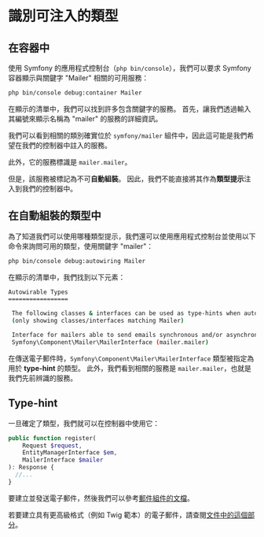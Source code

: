 # 識別可注入的類型

## 在容器中

使用 Symfony 的應用程式控制台（`php bin/console`），我們可以要求 Symfony 容器顯示與關鍵字 "Mailer" 相關的可用服務：

```bash
php bin/console debug:container Mailer
```

在顯示的清單中，我們可以找到許多包含關鍵字的服務。 首先，讓我們透過輸入其編號來顯示名稱為 "mailer" 的服務的詳細資訊。

我們可以看到相關的類別確實位於 `symfony/mailer` 組件中，因此這可能是我們希望在我們的控制器中註入的服務。

此外，它的服務標識是 `mailer.mailer`。

但是，該服務被標記為不可**自動組裝**。 因此，我們不能直接將其作為**類型提示**注入到我們的控制器中。

## 在自動組裝的類型中

為了知道我們可以使用哪種類型提示，我們還可以使用應用程式控制台並使用以下命令來詢問可用的類型，使用關鍵字 "mailer"：

```bash
php bin/console debug:autowiring Mailer
```

在顯示的清單中，我們找到以下元素：

```bash
Autowirable Types
=================

 The following classes & interfaces can be used as type-hints when autowiring:
 (only showing classes/interfaces matching Mailer)

 Interface for mailers able to send emails synchronous and/or asynchronous.
 Symfony\Component\Mailer\MailerInterface (mailer.mailer)
```

在傳送電子郵件時，`Symfony\Component\Mailer\MailerInterface` 類型被指定為用於 **type-hint** 的類型。 此外，我們看到相關的服務是 `mailer.mailer`，也就是我們先前辨識的服務。

## Type-hint

一旦確定了類型，我們就可以在控制器中使用它：

```php
public function register(
    Request $request,
    EntityManagerInterface $em,
    MailerInterface $mailer
): Response {
  //...
}
```

要建立並發送電子郵件，然後我們可以參考[郵件組件的文檔](https://symfony.com/doc/5.4/mailer.html#creating-sending-messages)。

若要建立具有更高級格式（例如 Twig 範本）的電子郵件，請查閱[文件中的這個部分](https://symfony.com/doc/5.4/mailer.html#html-content)。
